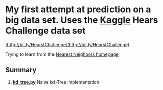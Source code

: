 # My first attempt at prediction on a big data set. Uses the [Kaggle](http://bit.ly/Kaggle) Hears Challenge data set

[http://bit.ly/HearstChallenge](http://bit.ly/HearstChallenge)

Trying to learn from the [Nearest Neighbors homepage](http://simsearch.yury.name/)

## Summary

1. **[kd_tree.py](http://bit.ly/kd_tree)** Naive kd-Tree implementation
